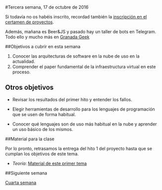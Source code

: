 #Tercera semana, 17 de octubre de 2016

Si todavía no os habéis inscrito, recordad
también la
[inscripción en el certamen de proyectos](https://docs.google.com/forms/d/e/1FAIpQLSdfNUc5GlWPBTBi00euxjEkD1IKoH-5VOaD0zL96rQn_Q0tow/viewform).

Además, mañana es Beer&JS y pasado hay un taller de bots en
Telegram. Todo ello y mucho más en
[Granada Geek](http://www.meetup.com/es-ES/Granada-Geek/)

##Objetivos a cubrir en esta semana

1. Conocer las arquitecturas de software en la nube de uso en la
   actualidad.
3. Comprender el paper fundamental de la infraestructura virtual en
   este proceso.

## Otros objetivos

* Revisar los resultados del primer hito y entender los fallos.

* Elegir herramientas de desarrollo para los lenguajes de programación
que se usen de forma habitual.

* Conocer qué lenguajes son de uso más habitual en la nube y aprender
  un uso básico de los mismos.

##Material para la clase

Por lo pronto, retrasamos la entrega del hito 1 del proyecto hasta que
se cumplan los objetivos de este tema.

* *Teoría*:
  [Material de este primer tema](http://jj.github.io/CC/documentos/temas/Arquitecturas_para_la_nube)


##Siguiente semana

[Cuarta semana](4-semana.md)
